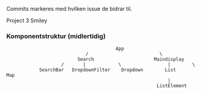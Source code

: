Commits markeres med hvilken issue de bidrar til. 


Project 3 Smiley


### Komponentstruktur (midlertidig)


                                            App
                                 /                          \              
                              Search                      Maindisplay        
                        /       |            \                 |        \       
                SearchBar   DropdownFilter    Dropdown        List      Map
                                                               |
                                                           ListElement